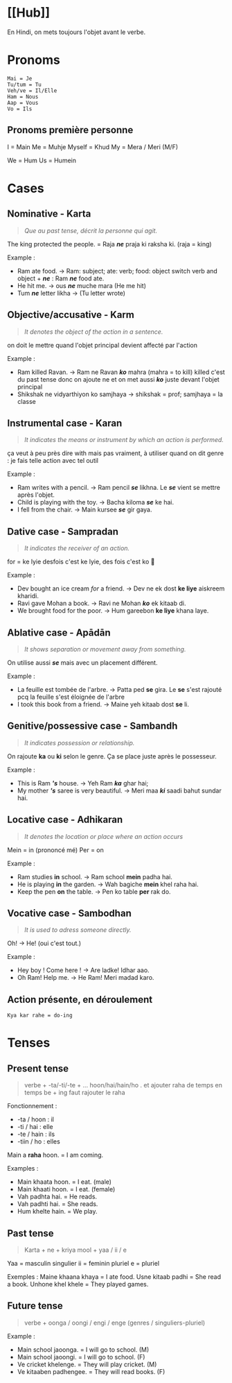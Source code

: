 # [[Hub]]

En Hindi, on mets toujours l'objet avant le verbe.

# Pronoms

	Mai = Je
	Tu/tum = Tu
	Veh/ve = Il/Elle
	Ham = Nous
	Aap = Vous
	Vo = Ils

## Pronoms première personne 

I = Main
Me = Muhje
Myself = Khud
My = Mera / Meri (M/F)

We = Hum
Us = Humein





# Cases
## Nominative - Karta

>*Que au past tense, décrit la personne qui agit.*

The king protected the people. = Raja ***ne*** praja ki raksha ki. (raja = king)

Example :

- Ram ate food. -> Ram: subject; ate: verb; food: object
  switch verb and object + ***ne*** :
    Ram ***ne*** food ate.
- He hit me. -> ous ***ne*** muche mara (He me hit)
- Tum ***ne*** letter likha -> (Tu letter wrote)

## Objective/accusative - Karm 

>*It denotes the object of the action in a sentence.*

on doit le mettre quand l'objet principal devient affecté par l'action

Example :

- Ram killed Ravan. -> Ram ne Ravan ***ko*** mahra (mahra = to kill)
  killed c'est du past tense donc on ajoute ne
  et on met aussi ***ko*** juste devant l'objet principal
- Shikshak ne vidyarthiyon ko samjhaya -> shikshak = prof; samjhaya = la classe

## Instrumental case - Karan 

>*It indicates the means or instrument by which an action is performed.*

ça veut à peu près dire with mais pas vraiment,
à utiliser quand on dit genre : je fais telle action avec tel outil

Example :

- Ram writes with a pencil. -> Ram pencil ***se*** likhna.
  Le ***se*** vient se mettre après l'objet.
- Child is playing with the toy. -> Bacha kiloma ***se*** ke hai.
- I fell from the chair. -> Main kursee ***se*** gir gaya.

## Dative case - Sampradan

>*It indicates the receiver of an action.*

for = ke lyie
desfois c'est ke lyie, des fois c'est ko 🤷

Example :

- Dev bought an ice cream *for* a friend. -> Dev ne ek dost **ke liye** aiskreem kharidi.
- Ravi gave Mohan a book. -> Ravi ne Mohan ***ko*** ek kitaab di.
- We brought food for the poor. -> Hum gareebon **ke liye** khana laye.

## Ablative case - Apādān

>*It shows separation or movement away from something.*

On utilise aussi ***se*** mais avec un placement différent.

Example :

- La feuille est tombée de l'arbre. -> Patta ped **se** gira.
  Le **se** s'est rajouté pcq la feuille s'est éloignée de l'arbre
- I took this book from a friend. -> Maine yeh kitaab dost **se** li.

## Genitive/possessive case - Sambandh

>*It indicates possession or relationship.*

On rajoute **ka** ou **ki** selon le genre.
Ça se place juste après le possesseur.

Example : 

- This is Ram ***'s*** house. -> Yeh Ram ***ka*** ghar hai;
- My mother ***'s*** saree is very beautiful. -> Meri maa ***ki*** saadi bahut sundar hai.

## Locative case - Adhikaran

> *It denotes the location or place where an action occurs*

Mein = in (prononcé mé)
Per = on

Example :

- Ram studies **in** school. -> Ram school **mein** padha hai.
- He is playing **in** the garden. -> Wah bagiche **mein** khel raha hai.
- Keep the pen **on** the table. -> Pen ko table **per** rak do.

## Vocative case - Sambodhan

> *It is used to adress someone directly.*

Oh! -> He! (oui c'est tout.)

Example : 

- Hey boy ! Come here ! -> Are ladke! Idhar aao.
- Oh Ram! Help me. -> He Ram! Meri madad karo.

## Action présente, en déroulement
	Kya kar rahe = do-ing
# Tenses

## Present tense 

> verbe + -ta/-ti/-te + ... hoon/hai/hain/ho .
> et ajouter raha de temps en temps
> be + ing faut rajouter le raha

Fonctionnement : 
- -ta / hoon : il
- -ti  / hai : elle
- -te / hain : ils
- -tiin / ho : elles

Main a **raha** hoon. = I am coming.

Examples : 
- Main khaata hoon. = I eat. (male)
- Main khaati hoon. = I eat. (female)
- Vah padhta hai. = He reads.
- Vah padhti hai. = She reads.
- Hum khelte hain. = We play.

## Past tense
>Karta + ne + kriya mool + yaa / ii / e

Yaa = masculin singulier
ii = feminin pluriel
e = pluriel

 Exemples :
	Maine khaana khaya = I ate food.
	Usne kitaab padhi = She read a book.
	Unhone khel khele = They played games.

## Future tense 
> verbe + oonga / oongi / engi / enge (genres / singuliers-pluriel)

Example :
- Main school jaoonga. = I will go to school. (M)
- Main school jaoongi. = I will go to school. (F)
- Ve cricket khelenge. = They will play cricket. (M)
- Ve kitaaben padhengee. = They will read books. (F)